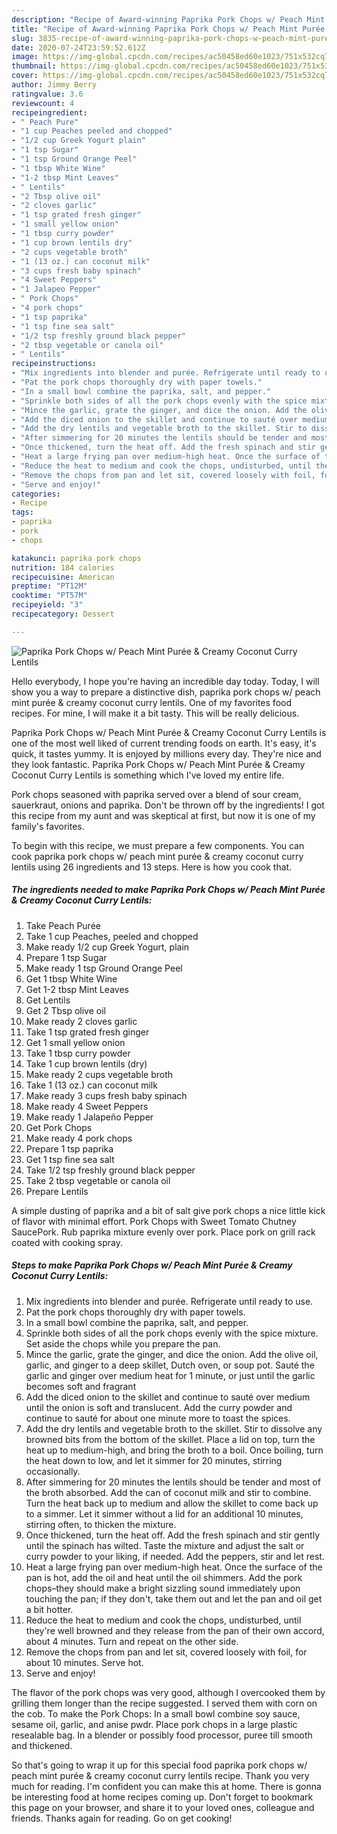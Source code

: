 ```yaml
---
description: "Recipe of Award-winning Paprika Pork Chops w/ Peach Mint Purée &amp;amp; Creamy Coconut Curry Lentils"
title: "Recipe of Award-winning Paprika Pork Chops w/ Peach Mint Purée &amp;amp; Creamy Coconut Curry Lentils"
slug: 3835-recipe-of-award-winning-paprika-pork-chops-w-peach-mint-puree-and-amp-creamy-coconut-curry-lentils
date: 2020-07-24T23:59:52.612Z
image: https://img-global.cpcdn.com/recipes/ac50458ed60e1023/751x532cq70/paprika-pork-chops-w-peach-mint-puree-creamy-coconut-curry-lentils-recipe-main-photo.jpg
thumbnail: https://img-global.cpcdn.com/recipes/ac50458ed60e1023/751x532cq70/paprika-pork-chops-w-peach-mint-puree-creamy-coconut-curry-lentils-recipe-main-photo.jpg
cover: https://img-global.cpcdn.com/recipes/ac50458ed60e1023/751x532cq70/paprika-pork-chops-w-peach-mint-puree-creamy-coconut-curry-lentils-recipe-main-photo.jpg
author: Jimmy Berry
ratingvalue: 3.6
reviewcount: 4
recipeingredient:
- " Peach Pure"
- "1 cup Peaches peeled and chopped"
- "1/2 cup Greek Yogurt plain"
- "1 tsp Sugar"
- "1 tsp Ground Orange Peel"
- "1 tbsp White Wine"
- "1-2 tbsp Mint Leaves"
- " Lentils"
- "2 Tbsp olive oil"
- "2 cloves garlic"
- "1 tsp grated fresh ginger"
- "1 small yellow onion"
- "1 tbsp curry powder"
- "1 cup brown lentils dry"
- "2 cups vegetable broth"
- "1 (13 oz.) can coconut milk"
- "3 cups fresh baby spinach"
- "4 Sweet Peppers"
- "1 Jalapeo Pepper"
- " Pork Chops"
- "4 pork chops"
- "1 tsp paprika"
- "1 tsp fine sea salt"
- "1/2 tsp freshly ground black pepper"
- "2 tbsp vegetable or canola oil"
- " Lentils"
recipeinstructions:
- "Mix ingredients into blender and purée. Refrigerate until ready to use."
- "Pat the pork chops thoroughly dry with paper towels."
- "In a small bowl combine the paprika, salt, and pepper."
- "Sprinkle both sides of all the pork chops evenly with the spice mixture. Set aside the chops while you prepare the pan."
- "Mince the garlic, grate the ginger, and dice the onion. Add the olive oil, garlic, and ginger to a deep skillet, Dutch oven, or soup pot. Sauté the garlic and ginger over medium heat for 1 minute, or just until the garlic becomes soft and fragrant"
- "Add the diced onion to the skillet and continue to sauté over medium until the onion is soft and translucent. Add the curry powder and continue to sauté for about one minute more to toast the spices."
- "Add the dry lentils and vegetable broth to the skillet. Stir to dissolve any browned bits from the bottom of the skillet. Place a lid on top, turn the heat up to medium-high, and bring the broth to a boil. Once boiling, turn the heat down to low, and let it simmer for 20 minutes, stirring occasionally."
- "After simmering for 20 minutes the lentils should be tender and most of the broth absorbed. Add the can of coconut milk and stir to combine. Turn the heat back up to medium and allow the skillet to come back up to a simmer. Let it simmer without a lid for an additional 10 minutes, stirring often, to thicken the mixture."
- "Once thickened, turn the heat off. Add the fresh spinach and stir gently until the spinach has wilted. Taste the mixture and adjust the salt or curry powder to your liking, if needed. Add the peppers, stir and let rest."
- "Heat a large frying pan over medium-high heat. Once the surface of the pan is hot, add the oil and heat until the oil shimmers. Add the pork chops–they should make a bright sizzling sound immediately upon touching the pan; if they don&#39;t, take them out and let the pan and oil get a bit hotter."
- "Reduce the heat to medium and cook the chops, undisturbed, until they&#39;re well browned and they release from the pan of their own accord, about 4 minutes. Turn and repeat on the other side."
- "Remove the chops from pan and let sit, covered loosely with foil, for about 10 minutes. Serve hot."
- "Serve and enjoy!"
categories:
- Recipe
tags:
- paprika
- pork
- chops

katakunci: paprika pork chops 
nutrition: 184 calories
recipecuisine: American
preptime: "PT12M"
cooktime: "PT57M"
recipeyield: "3"
recipecategory: Dessert

---
```



![Paprika Pork Chops w/ Peach Mint Purée &amp; Creamy Coconut Curry Lentils](https://img-global.cpcdn.com/recipes/ac50458ed60e1023/751x532cq70/paprika-pork-chops-w-peach-mint-puree-creamy-coconut-curry-lentils-recipe-main-photo.jpg)

Hello everybody, I hope you're having an incredible day today. Today, I will show you a way to prepare a distinctive dish, paprika pork chops w/ peach mint purée &amp; creamy coconut curry lentils. One of my favorites food recipes. For mine, I will make it a bit tasty. This will be really delicious.

Paprika Pork Chops w/ Peach Mint Purée &amp; Creamy Coconut Curry Lentils is one of the most well liked of current trending foods on earth. It's easy, it's quick, it tastes yummy. It is enjoyed by millions every day. They're nice and they look fantastic. Paprika Pork Chops w/ Peach Mint Purée &amp; Creamy Coconut Curry Lentils is something which I've loved my entire life.

Pork chops seasoned with paprika served over a blend of sour cream, sauerkraut, onions and paprika. Don&#39;t be thrown off by the ingredients! I got this recipe from my aunt and was skeptical at first, but now it is one of my family&#39;s favorites.


To begin with this recipe, we must prepare a few components. You can cook paprika pork chops w/ peach mint purée &amp; creamy coconut curry lentils using 26 ingredients and 13 steps. Here is how you cook that.

<!--inarticleads1-->

##### The ingredients needed to make Paprika Pork Chops w/ Peach Mint Purée &amp; Creamy Coconut Curry Lentils:

1. Take  Peach Purée
1. Take 1 cup Peaches, peeled and chopped
1. Make ready 1/2 cup Greek Yogurt, plain
1. Prepare 1 tsp Sugar
1. Make ready 1 tsp Ground Orange Peel
1. Get 1 tbsp White Wine
1. Get 1-2 tbsp Mint Leaves
1. Get  Lentils
1. Get 2 Tbsp olive oil
1. Make ready 2 cloves garlic
1. Take 1 tsp grated fresh ginger
1. Get 1 small yellow onion
1. Take 1 tbsp curry powder
1. Take 1 cup brown lentils (dry)
1. Make ready 2 cups vegetable broth
1. Take 1 (13 oz.) can coconut milk
1. Make ready 3 cups fresh baby spinach
1. Make ready 4 Sweet Peppers
1. Make ready 1 Jalapeño Pepper
1. Get  Pork Chops
1. Make ready 4 pork chops
1. Prepare 1 tsp paprika
1. Get 1 tsp fine sea salt
1. Take 1/2 tsp freshly ground black pepper
1. Take 2 tbsp vegetable or canola oil
1. Prepare  Lentils


A simple dusting of paprika and a bit of salt give pork chops a nice little kick of flavor with minimal effort. Pork Chops with Sweet Tomato Chutney SaucePork. Rub paprika mixture evenly over pork. Place pork on grill rack coated with cooking spray. 

<!--inarticleads2-->

##### Steps to make Paprika Pork Chops w/ Peach Mint Purée &amp; Creamy Coconut Curry Lentils:

1. Mix ingredients into blender and purée. Refrigerate until ready to use.
1. Pat the pork chops thoroughly dry with paper towels.
1. In a small bowl combine the paprika, salt, and pepper.
1. Sprinkle both sides of all the pork chops evenly with the spice mixture. Set aside the chops while you prepare the pan.
1. Mince the garlic, grate the ginger, and dice the onion. Add the olive oil, garlic, and ginger to a deep skillet, Dutch oven, or soup pot. Sauté the garlic and ginger over medium heat for 1 minute, or just until the garlic becomes soft and fragrant
1. Add the diced onion to the skillet and continue to sauté over medium until the onion is soft and translucent. Add the curry powder and continue to sauté for about one minute more to toast the spices.
1. Add the dry lentils and vegetable broth to the skillet. Stir to dissolve any browned bits from the bottom of the skillet. Place a lid on top, turn the heat up to medium-high, and bring the broth to a boil. Once boiling, turn the heat down to low, and let it simmer for 20 minutes, stirring occasionally.
1. After simmering for 20 minutes the lentils should be tender and most of the broth absorbed. Add the can of coconut milk and stir to combine. Turn the heat back up to medium and allow the skillet to come back up to a simmer. Let it simmer without a lid for an additional 10 minutes, stirring often, to thicken the mixture.
1. Once thickened, turn the heat off. Add the fresh spinach and stir gently until the spinach has wilted. Taste the mixture and adjust the salt or curry powder to your liking, if needed. Add the peppers, stir and let rest.
1. Heat a large frying pan over medium-high heat. Once the surface of the pan is hot, add the oil and heat until the oil shimmers. Add the pork chops–they should make a bright sizzling sound immediately upon touching the pan; if they don&#39;t, take them out and let the pan and oil get a bit hotter.
1. Reduce the heat to medium and cook the chops, undisturbed, until they&#39;re well browned and they release from the pan of their own accord, about 4 minutes. Turn and repeat on the other side.
1. Remove the chops from pan and let sit, covered loosely with foil, for about 10 minutes. Serve hot.
1. Serve and enjoy!


The flavor of the pork chops was very good, although I overcooked them by grilling them longer than the recipe suggested. I served them with corn on the cob. To make the Pork Chops: In a small bowl combine soy sauce, sesame oil, garlic, and anise pwdr. Place pork chops in a large plastic resealable bag. In a blender or possibly food processor, puree till smooth and thickened. 

So that's going to wrap it up for this special food paprika pork chops w/ peach mint purée &amp; creamy coconut curry lentils recipe. Thank you very much for reading. I'm confident you can make this at home. There is gonna be interesting food at home recipes coming up. Don't forget to bookmark this page on your browser, and share it to your loved ones, colleague and friends. Thanks again for reading. Go on get cooking!
